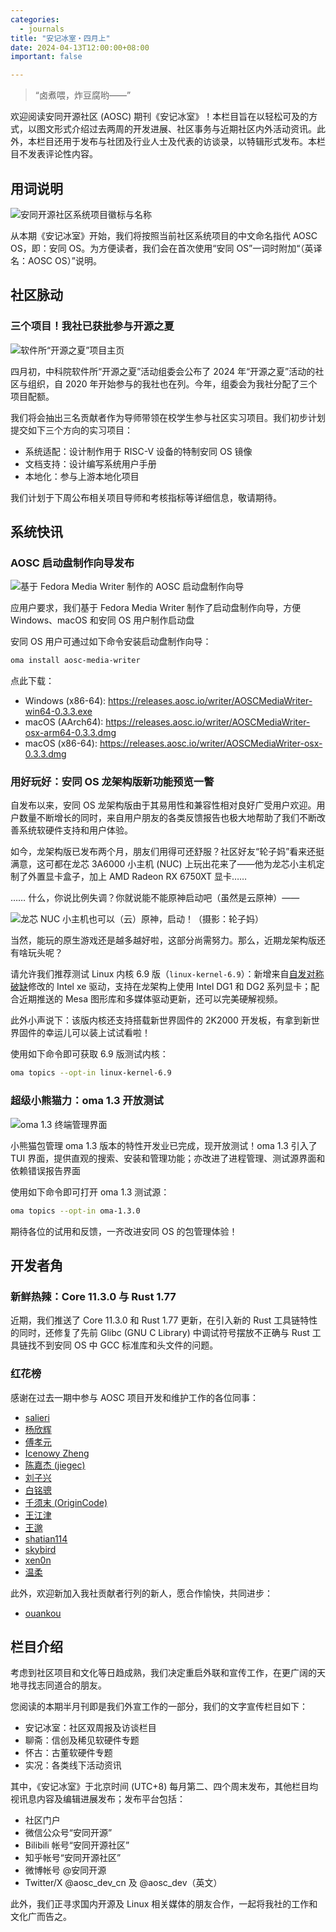 ```yaml
---
categories:
  - journals
title: "安记冰室・四月上"
date: 2024-04-13T12:00:00+08:00
important: false

---
```

<!-- 端着卤煮火烧的 -->

> “卤煮喂，炸豆腐哟——”

欢迎阅读安同开源社区 (AOSC) 期刊《安记冰室》！本栏目旨在以轻松可及的方式，以图文形式介绍过去两周的开发进展、社区事务与近期社区内外活动资讯。此外，本栏目还用于发布与社团及行业人士及代表的访谈录，以特辑形式发布。本栏目不发表评论性内容。

用词说明
--------

![安同开源社区系统项目徽标与名称](/assets/coffee-break/20240413/imgs/new-logos.png)

从本期《安记冰室》开始，我们将按照当前社区系统项目的中文命名指代 AOSC OS，即：安同 OS。为方便读者，我们会在首次使用“安同 OS”一词时附加“（英译名：AOSC OS）”说明。

社区脉动
--------

### 三个项目！我社已获批参与开源之夏

![软件所“开源之夏”项目主页](/assets/coffee-break/20240413/imgs/ospp-2024.jpg)

四月初，中科院软件所“开源之夏”活动组委会公布了 2024 年“开源之夏”活动的社区与组织，自 2020 年开始参与的我社也在列。今年，组委会为我社分配了三个项目配额。

我们将会抽出三名贡献者作为导师带领在校学生参与社区实习项目。我们初步计划提交如下三个方向的实习项目：

- 系统适配：设计制作用于 RISC-V 设备的特制安同 OS 镜像
- 文档支持：设计编写系统用户手册
- 本地化：参与上游本地化项目

我们计划于下周公布相关项目导师和考核指标等详细信息，敬请期待。

系统快讯
--------

### AOSC 启动盘制作向导发布

![基于 Fedora Media Writer 制作的 AOSC 启动盘制作向导](/assets/coffee-break/20240413/imgs/media-writer.png)

应用户要求，我们基于 Fedora Media Writer 制作了启动盘制作向导，方便 Windows、macOS 和安同 OS 用户制作启动盘

安同 OS 用户可通过如下命令安装启动盘制作向导：

```bash
oma install aosc-media-writer
```

点此下载：

- Windows (x86-64): https://releases.aosc.io/writer/AOSCMediaWriter-win64-0.3.3.exe
- macOS (AArch64): https://releases.aosc.io/writer/AOSCMediaWriter-osx-arm64-0.3.3.dmg
- macOS (x86-64): https://releases.aosc.io/writer/AOSCMediaWriter-osx-0.3.3.dmg

### 用好玩好：安同 OS 龙架构版新功能预览一瞥

自发布以来，安同 OS 龙架构版由于其易用性和兼容性相对良好广受用户欢迎。用户数量不断增长的同时，来自用户朋友的各类反馈报告也极大地帮助了我们不断改善系统软硬件支持和用户体验。

如今，龙架构版已发布两个月，朋友们用得可还舒服？社区好友“轮子妈”看来还挺满意，这可都在龙芯 3A6000 小主机 (NUC) 上玩出花来了——他为龙芯小主机定制了外置显卡盒子，加上 AMD Radeon RX 6750XT 显卡……

…… 什么，你说比例失调？你就说能不能原神启动吧（虽然是云原神）——

![龙芯 NUC 小主机也可以（云）原神，启动！（摄影：轮子妈）](/assets/coffee-break/20240413/imgs/loong-genshin.jpg)

当然，能玩的原生游戏还是越多越好啦，这部分尚需努力。那么，近期龙架构版还有啥玩头呢？

请允许我们推荐测试 Linux 内核 6.9 版（`linux-kernel-6.9`）：新增来自[自发对称破缺](https//github.com/Fanfansfan)修改的 Intel xe 驱动，支持在龙架构上使用 Intel DG1 和 DG2 系列显卡；配合近期推送的 Mesa 图形库和多媒体驱动更新，还可以完美硬解视频。

此外小声说下：该版内核还支持搭载新世界固件的 2K2000 开发板，有拿到新世界固件的幸运儿可以装上试试看啦！

使用如下命令即可获取 6.9 版测试内核：

```bash
oma topics --opt-in linux-kernel-6.9
```

### 超级小熊猫力：oma 1.3 开放测试

![oma 1.3 终端管理界面](/assets/coffee-break/20240413/imgs/oma-1.3.png)

小熊猫包管理 oma 1.3 版本的特性开发业已完成，现开放测试！oma 1.3 引入了 TUI 界面，提供直观的搜索、安装和管理功能；亦改进了进程管理、测试源界面和依赖错误报告界面

使用如下命令即可打开 oma 1.3 测试源：

```bash
oma topics --opt-in oma-1.3.0
```

期待各位的试用和反馈，一齐改进安同 OS 的包管理体验！

开发者角
--------

### 新鲜热辣：Core 11.3.0 与 Rust 1.77

近期，我们推送了 Core 11.3.0 和 Rust 1.77 更新，在引入新的 Rust 工具链特性的同时，还修复了先前 Glibc (GNU C Library) 中调试符号摆放不正确与 Rust 工具链找不到安同 OS 中 GCC 标准库和头文件的问题。

### 红花榜

感谢在过去一期中参与 AOSC 项目开发和维护工作的各位同事：

- [salieri](https://github.com/BC204)
- [杨欣辉](https://github.com/Cyanoxygen)
- [傅孝元](https://github.com/eatradish)
- [Icenowy Zheng](https://github.com/Icenowy)
- [陈嘉杰 (jiegec)](https://github.com/jiegec)
- [刘子兴](https://github.com/liushuyu)
- [白铭骢](https://github.com/MingcongBai)
- [千须末 (OriginCode)](https://github.com/OriginCode)
- [王江津](https://github.com/RedL0tus)
- [王邈](https://github.com/shankerwangmiao)
- [shatian114](https://github.com/shatian114)
- [skybird](https://github.com/SkyBird233)
- [xen0n](https://github.com/xen0n)
- [温柔](https://github.com/xunpod)

此外，欢迎新加入我社贡献者行列的新人，愿合作愉快，共同进步：

- [ouankou](https://github.com/ouankou)


栏目介绍
--------

考虑到社区项目和文化等日趋成熟，我们决定重启外联和宣传工作，在更广阔的天地寻找志同道合的朋友。

您阅读的本期半月刊即是我们外宣工作的一部分，我们的文字宣传栏目如下：

- 安记冰室：社区双周报及访谈栏目
- 聊斋：信创及稀见软硬件专题
- 怀古：古董软硬件专题
- 实况：各类线下活动资讯

其中，《安记冰室》于北京时间 (UTC+8) 每月第二、四个周末发布，其他栏目均视讯息内容及编辑进展发布；发布平台包括：

- 社区门户
- 微信公众号“安同开源”
- Bilibili 帐号“安同开源社区”
- 知乎帐号“安同开源社区”
- 微博帐号 @安同开源
- Twitter/X @aosc_dev_cn 及 @aosc_dev（英文）

此外，我们正寻求国内开源及 Linux 相关媒体的朋友合作，一起将我社的工作和文化广而告之。
